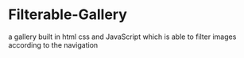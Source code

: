 # Filterable-Gallery
a gallery built in html css and JavaScript which is able to filter images according to the navigation 
